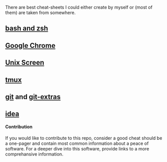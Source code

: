There are best cheat-sheets I could either create by myself or (most of them) are taken from somewhere.

## [bash and zsh](bash-zsh.md)
## [Google Chrome](google-chrome.md)
## [Unix Screen](screen.md)
## [tmux](tmux.md)
## [git](git.md) and [git-extras](git-extras.md)
## [idea](idea.md)

#### Contribution

If you would like to contribute to this repo, consider a good cheat should be a one-pager and contain most common information about a peace of software.
For a deeper dive into this software, provide links to a more comprehansive information.

